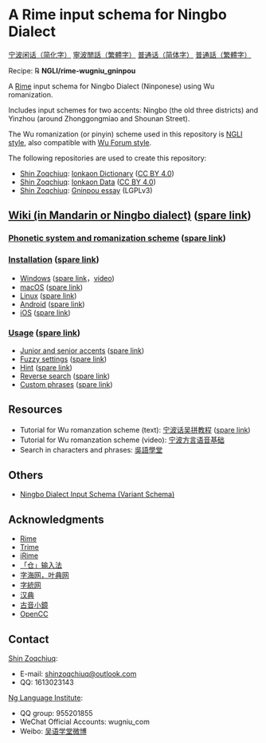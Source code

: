 # A Rime input schema for Ningbo Dialect

[宁波闲话（简化字）](./README.wuu-Hans-CN.md) [寧波閒話（繁體字）](./README.md) [普通话（简体字）](./README.cmn-Hans-CN.md) [普通話（繁體字）](./README.cmn-Hant-CN.md)

Recipe: ℞ **NGLI/rime-wugniu_gninpou**

A [Rime](https://rime.im/) input schema for Ningbo Dialect (Ninponese) using Wu romanization.

Includes input schemes for two accents: Ningbo (the old three districts) and Yinzhou (around Zhonggongmiao and Shounan Street).

The Wu romanization (or pinyin) scheme used in this repository is [NGLI style](https://github.com/NGLI/rime-wugniu_gninpou/wiki/音系及拼音方案), also compatible with [Wu Forum style](http://wu-chinese.com/romanization/).

The following repositories are used to create this repository:

- [Shin Zoqchiuq](https://github.com/shinzoqchiuq): [Ionkaon Dictionary](https://github.com/ionkaon/dictionary) ([CC BY 4.0](https://creativecommons.org/licenses/by/4.0/))
- [Shin Zoqchiuq](https://github.com/shinzoqchiuq): [Ionkaon Data](https://github.com/ionkaon/data) ([CC BY 4.0](https://creativecommons.org/licenses/by/4.0/))
- [Shin Zoqchiuq](https://github.com/shinzoqchiuq): [Gninpou essay](https://github.com/ionkaon/gninpou-essay) (LGPLv3)

## [Wiki (in Mandarin or Ningbo dialect)](https://github.com/NGLI/rime-wugniu_gninpou/wiki) ([spare link](https://gitee.com/ionkaon/rime-wugniu_gninpou/wikis))

### [Phonetic system and romanization scheme](https://github.com/NGLI/rime-wugniu_gninpou/wiki/音系及拼音方案) ([spare link](https://gitee.com/ionkaon/rime-wugniu_gninpou/wikis/音系及拼音方案))

### [Installation](https://ngli.github.io/安装方法/安装方法.html) ([spare link](https://ngli.gitee.io/安装方法/安装方法.html))

- [Windows](https://ngli.github.io/安装方法/Windows.html) ([spare link](https://ngli.gitee.io/安装方法/Windows.html)，[video](https://www.bilibili.com/video/BV1db411S7gf))
- [macOS](https://ngli.github.io/安装方法/macOS.html) ([spare link](https://ngli.gitee.io/安装方法/macOS.html))
- [Linux](https://ngli.github.io/安装方法/Linux.html) ([spare link](https://ngli.gitee.io/安装方法/Linux.html))
- [Android](https://ngli.github.io/安装方法/Android.html) ([spare link](https://ngli.gitee.io/安装方法/Android.html))
- [iOS](https://ngli.github.io/安装方法/iOS.html) ([spare link](https://ngli.gitee.io/安装方法/iOS.html))

### [Usage](https://github.com/NGLI/rime-wugniu_gninpou/wiki/使用) ([spare link](https://gitee.com/ionkaon/rime-wugniu_gninpou/wikis/使用))

- [Junior and senior accents](https://github.com/NGLI/rime-wugniu_gninpou/wiki/使用#新老派) ([spare link](https://gitee.com/ionkaon/rime-wugniu_gninpou/wikis/使用#新老派))
- [Fuzzy settings](https://github.com/NGLI/rime-wugniu_gninpou/wiki/使用#模糊音) ([spare link](https://gitee.com/ionkaon/rime-wugniu_gninpou/wikis/使用#模糊音))
- [Hint](https://github.com/NGLI/rime-wugniu_gninpou/wiki/使用#输入提示) ([spare link](https://gitee.com/ionkaon/rime-wugniu_gninpou/wikis/使用#输入提示))
- [Reverse search](https://github.com/NGLI/rime-wugniu_gninpou/wiki/使用#反查) ([spare link](https://gitee.com/ionkaon/rime-wugniu_gninpou/wikis/使用#反查))
- [Custom phrases](https://github.com/NGLI/rime-wugniu_gninpou/wiki/使用#自定义短语) ([spare link](https://gitee.com/ionkaon/rime-wugniu_gninpou/wikis/使用#自定义短语))

## Resources

- Tutorial for Wu romanzation scheme (text): [宁波话吴拼教程](https://ionkaon.github.io/phin-in-tutorial/) ([spare link](https://ionkaon.gitee.io/phin-in-tutorial/))
- Tutorial for Wu romanzation scheme (video): [宁波方言语音基础](https://www.bilibili.com/video/BV1P3411J7qq)
- Search in characters and phrases: [吳語學堂](https://www.wugniu.com/)

## Others

- [Ningbo Dialect Input Schema (Variant Schema)](https://github.com/ionkaon/rime-gninpou-variant)

## Acknowledgments

- [Rime](https://rime.im/)
- [Trime](https://github.com/osfans/trime)
- [iRime](https://github.com/jimmy54/iRime)
- [「仓」输入法](https://github.com/imfuxiao/Hamster)
- [字海网，叶典网](http://yedict.com/)
- [字統网](https://zi.tools/)
- [汉典](http://www.zdic.net/)
- [古音小鏡](http://www.kaom.net/)
- [OpenCC](https://opencc.byvoid.com/)

## Contact

[Shin Zoqchiuq](https://github.com/shinzoqchiuq):

- E-mail: shinzoqchiuq@outlook.com
- QQ: 1613023143

[Ng Language Institute](https://www.wugniu.com/):

- QQ group: 955201855
- WeChat Official Accounts: wugniu_com
- Weibo: [吴语学堂微博](https://weibo.com/u/6541762299)
